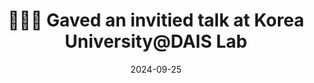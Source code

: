 ---
title: 👩🏻‍🏫 Gaved an invitied talk at Korea University@DAIS Lab
summary: about Goal-Oriented Language Model and Evaluation
date: 2024-09-25
---